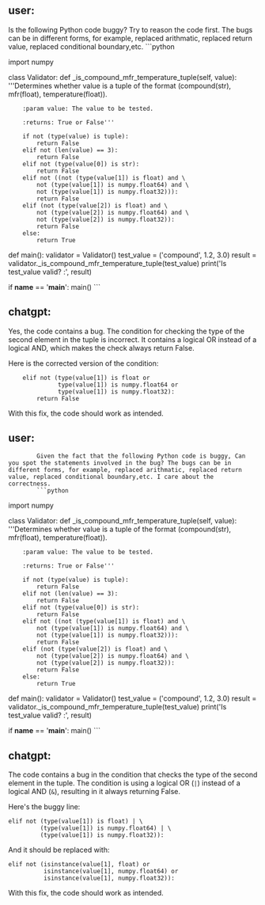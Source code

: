 

## user: 

Is the following Python code buggy? Try to reason the code first. The bugs can be in different forms, for example, replaced arithmatic, replaced return value, replaced conditional boundary,etc.
            ```python
            
























import numpy


class Validator:
    def _is_compound_mfr_temperature_tuple(self, value):
        '''Determines whether value is a tuple of the format
        (compound(str), mfr(float), temperature(float)).

        :param value: The value to be tested.

        :returns: True or False'''
        
        if not (type(value) is tuple):
            return False
        elif not (len(value) == 3):
            return False
        elif not (type(value[0]) is str):
            return False
        elif not ((not (type(value[1]) is float) and \
            not (type(value[1]) is numpy.float64) and \
            not (type(value[1]) is numpy.float32))):
            return False
        elif (not (type(value[2]) is float) and \
            not (type(value[2]) is numpy.float64) and \
            not (type(value[2]) is numpy.float32)):
            return False
        else:
            return True


def main():
    validator = Validator()
    test_value = ('compound', 1.2, 3.0)
    result = validator._is_compound_mfr_temperature_tuple(test_value)
    print('Is test_value valid? :', result)


if __name__ == '__main__':
    main()
            ```
            

## chatgpt: 

Yes, the code contains a bug. The condition for checking the type of the second element in the tuple is incorrect. It contains a logical OR instead of a logical AND, which makes the check always return False. 

Here is the corrected version of the condition:

```
    elif not (type(value[1]) is float or
              type(value[1]) is numpy.float64 or
              type(value[1]) is numpy.float32):
        return False
```

With this fix, the code should work as intended.

## user: 


            Given the fact that the following Python code is buggy, Can you spot the statements involved in the bug? The bugs can be in different forms, for example, replaced arithmatic, replaced return value, replaced conditional boundary,etc. I care about the correctness.
            ```python
            
























import numpy


class Validator:
    def _is_compound_mfr_temperature_tuple(self, value):
        '''Determines whether value is a tuple of the format
        (compound(str), mfr(float), temperature(float)).

        :param value: The value to be tested.

        :returns: True or False'''
        
        if not (type(value) is tuple):
            return False
        elif not (len(value) == 3):
            return False
        elif not (type(value[0]) is str):
            return False
        elif not ((not (type(value[1]) is float) and \
            not (type(value[1]) is numpy.float64) and \
            not (type(value[1]) is numpy.float32))):
            return False
        elif (not (type(value[2]) is float) and \
            not (type(value[2]) is numpy.float64) and \
            not (type(value[2]) is numpy.float32)):
            return False
        else:
            return True


def main():
    validator = Validator()
    test_value = ('compound', 1.2, 3.0)
    result = validator._is_compound_mfr_temperature_tuple(test_value)
    print('Is test_value valid? :', result)


if __name__ == '__main__':
    main()
            ```
            

## chatgpt: 

The code contains a bug in the condition that checks the type of the second element in the tuple. The condition is using a logical OR (`|`) instead of a logical AND (`&`), resulting in it always returning False. 

Here's the buggy line:

```
elif not (type(value[1]) is float) | \
         (type(value[1]) is numpy.float64) | \
         (type(value[1]) is numpy.float32)):
```

And it should be replaced with:

```
elif not (isinstance(value[1], float) or
          isinstance(value[1], numpy.float64) or
          isinstance(value[1], numpy.float32)):
```

With this fix, the code should work as intended.